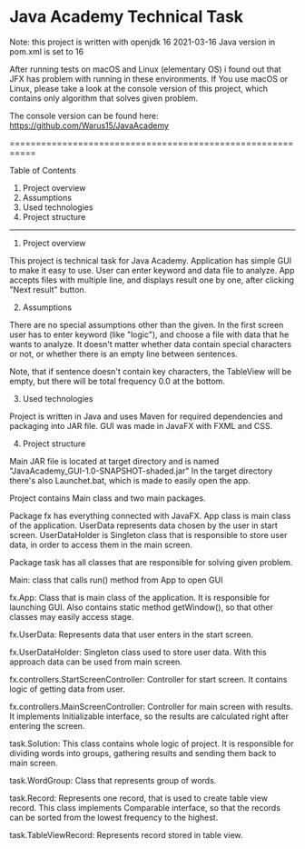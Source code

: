 # Java Academy Technical Task

Note: this project is written with openjdk 16 2021-03-16
Java version in pom.xml is set to 16

After running tests on macOS and Linux (elementary OS) i found out that JFX has problem with running in these environments.
If You use macOS or Linux, please take a look at the console version of this project, which contains only algorithm that solves given problem.

The console version can be found here: https://github.com/Warus15/JavaAcademy

===========================================================

Table of Contents

1. Project overview
2. Assumptions
3. Used technologies
4. Project structure

---

1. Project overview

This project is technical task for Java Academy. Application has simple GUI to make it easy to use. User can enter keyword and data file to analyze. App accepts files with multiple line, and displays result one by one, after clicking "Next result" button.

2. Assumptions

There are no special assumptions other than the given. In the first screen user has to enter keyword (like "logic"), and choose a file with data that he wants to analyze. It doesn't matter whether data contain special characters or not, or whether there is an empty line between sentences.

Note, that if sentence doesn't contain key characters, the TableView will be empty, but there will be total frequency 0.0 at the bottom.

3. Used technologies

Project is written in Java and uses Maven for required dependencies and packaging into JAR file. GUI was made in JavaFX with FXML and CSS.

4. Project structure

Main JAR file is located at target directory and is named "JavaAcademy_GUI-1.0-SNAPSHOT-shaded.jar"
In the target directory there's also Launchet.bat, which is made to easily open the app.

Project contains Main class and two main packages.

Package fx has everything connected with JavaFX. App class is main class of the application. UserData represents data chosen by the user in start screen. UserDataHolder is Singleton class that is responsible to store user data, in order to access them in the main screen.

Package task has all classes that are responsible for solving given problem.

Main: class that calls run() method from App to open GUI

fx.App: Class that is main class of the application. It is responsible for launching GUI. Also contains static method getWindow(), so that other classes may easily access stage.

fx.UserData: Represents data that user enters in the start screen.

fx.UserDataHolder: Singleton class used to store user data. With this approach data can be used from main screen.

fx.controllers.StartScreenController: Controller for start screen. It contains logic of getting data from user.

fx.controllers.MainScreenController: Controller for main screen with results. It implements Initializable interface, so the results are calculated right after entering the screen.

task.Solution: This class contains whole logic of project. It is responsible for dividing words into groups, gathering results and sending them back to main screen.

task.WordGroup: Class that represents group of words.

task.Record: Represents one record, that is used to create table view record. This class implements Comparable interface, so that the records can be sorted from the lowest frequency to the highest.

task.TableViewRecord: Represents record stored in table view.
